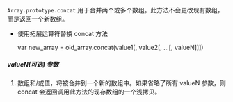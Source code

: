 `Array.prototype.concat` 用于合并两个或多个数组。此方法不会更改现有数组，而是返回一个新数组。

*   使用拓展运算符替换 concat 方法



    var new_array = old_array.concat(value1[, value2[, ...[, valueN]]])

##### valueN(可选) 参数

1.  数组和/或值，将被合并到一个新的数组中。如果省略了所有 valueN 参数，则 concat 会返回调用此方法的现存数组的一个浅拷贝。

